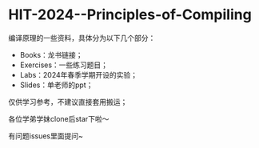 # HIT-2024--Principles-of-Compiling

编译原理的一些资料，具体分为以下几个部分：

- Books：龙书链接；
- Exercises：一些练习题目；
- Labs：2024年春季学期开设的实验；
- Slides：单老师的ppt；

仅供学习参考，不建议直接套用搬运；

各位学弟学妹clone后star下啦～

有问题issues里面提问~
